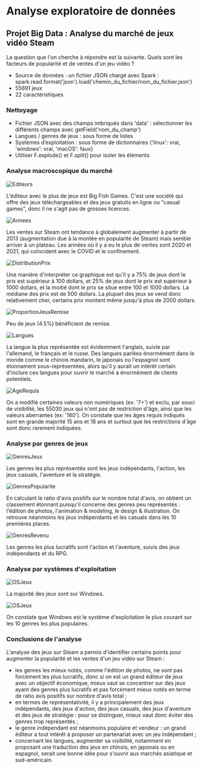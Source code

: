 # Analyse exploratoire de données

## Projet Big Data : Analyse du marché de jeux vidéo Steam

La question que l'on cherche à répondre est la suivante. Quels sont les facteurs de popularité et de ventes d'un jeu vidéo ?

- Source de données : un fichier JSON chargé avec Spark : spark.read.format('json').load('chemin_du_fichier/nom_du_fichier.json')
- 55691 jeux
- 22 caractéristiques

### Nettoyage

- Fichier JSON avec des champs imbriqués dans 'data' : sélectionner les différents champs avec getField('nom_du_champ')
- Langues / genres de jeux : sous forme de listes
- Systèmes d’exploitation : sous forme de dictionnaires {'linux': vrai, 'windows': vrai, 'macOS': faux}
- Utiliser F.explode() et F.split() pour isoler les éléments

### Analyse macroscopique du marché

![Editeurs](Images/macro_editeurs.png)

L'éditeur avec le plus de jeux est Big Fish Games. C'est une société qui offre des jeux téléchargeables et des jeux gratuits en ligne ou "casual games", donc il ne s'agit pas de grosses licences.

![Annees](Images/macro_annees.png)

Les ventes sur Steam ont tendance à globalement augmenter à partir de 2013 (augmentation due à la montée en popularité de Steam) mais semble arriver à un plateau. Les années où il y a eu le plus de ventes sont 2020 et 2021, qui coïncident avec le COVID et le confinement.

![DistributionPrix](Images/macro_distribution_prix.png)

Une manière d'interpréter ce graphique est qu'il y a 75% de jeux dont le prix est supérieur à 100 dollars, et 25% de jeux dont le prix est supérieur à 1000 dollars, et la moitié dont le prix se situe entre 100 et 1000 dollars. La médiane des prix est de 500 dollars. La plupart des jeux se vend donc relativement cher, certains prix montent même jusqu'à plus de 2000 dollars.

![ProportionJeuxRemise](Images/macro_proportion_jeux_remise.png)

Peu de jeux (4.5%) bénéficient de remise.

![Langues](Images/macro_langues.png)

La langue la plus représentée est évidemment l'anglais, suivie par l'allemand, le français et le russe. Des langues parlées énormément dans le monde comme le chinois mandarin, le japonais ou l'espagnol sont étonnament sous-représentées, alors qu'il y aurait un intérêt certain d'inclure ces langues pour ouvrir le marché à énormément de clients potentiels.

![AgeRequis](Images/macro_age_requis.png)

On a modifié certaines valeurs non numériques (ex: '7+') et exclu, par souci de visibilité, les 55030 jeux qui n'ont pas de restriction d'âge, ainsi que les valeurs aberrantes (ex: '180'). On constate que les âges requis indiqués sont en grande majorité 15 ans et 18 ans et surtout que les restrictions d'âge sont donc rarement indiquées.

### Analyse par genres de jeux

![GenresJeux](Images/genres_total_jeux.png)

Les genres les plus représentés sont les jeux indépendants, l'action, les jeux casuals, l'aventure et la stratégie.

![GenresPopularite](Images/genres_popularite.png)

En calculant le ratio d'avis positifs sur le nombre total d'avis, on obtient un classement étonnant puisqu'il concerne des genres peu représentés : l'édition de photos, l'animation & modeling, le design & illustration. On retrouve néanmoins les jeux indépendants et les casuals dans les 10 premières places.

![GenresRevenu](Images/genres_revenu.png)

Les genres les plus lucratifs sont l'action et l'aventure, suivis des jeux indépendants et du RPG.

### Analyse par systèmes d'exploitation

![OSJeux](Images/systemes_exploitation_total_jeux.png)

La majorité des jeux sont sur Windows.

![OSJeux](Images/systemes_exploitation_total_jeux_genres.png)

On constate que Windows est le système d'exploitation le plus courant sur les 10 genres les plus populaires.

### Conclusions de l'analyse

L'analyse des jeux sur Steam a permis d'identifier certains points pour augmenter la popularité et les ventes d'un jeu vidéo sur Steam :
- les genres les mieux notés, comme l'édition de photos, ne sont pas forcément les plus lucratifs, donc si on est un grand éditeur de jeux avec un objectif économique, mieux vaut se concentrer sur des jeux ayant des genres plus lucratifs et pas forcément mieux notés en terme de ratio avis positifs sur nombre d'avis total ;
- en termes de représentativité, il y a principalement des jeux indépendants, des jeux d'action, des jeux casuals, des jeux d'aventure et des jeux de stratégie : pour se distinguer, mieux vaut donc éviter des genres trop représentés ;
- le genre indépendant est néanmoins populaire et vendeur : un grand éditeur a tout intérêt à proposer un partenariat avec un jeu indépendant ;
- concernant les langues, augmenter sa visibilité, notamment en proposant une traduction des jeux en chinois, en japonais ou en espagnol, serait une bonne idée pour s'ouvrir aux marchés asiatique et sud-américain.
